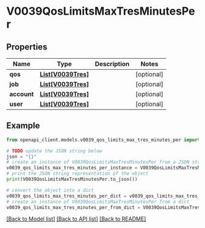 # V0039QosLimitsMaxTresMinutesPer


## Properties

Name | Type | Description | Notes
------------ | ------------- | ------------- | -------------
**qos** | [**List[V0039Tres]**](V0039Tres.md) |  | [optional] 
**job** | [**List[V0039Tres]**](V0039Tres.md) |  | [optional] 
**account** | [**List[V0039Tres]**](V0039Tres.md) |  | [optional] 
**user** | [**List[V0039Tres]**](V0039Tres.md) |  | [optional] 

## Example

```python
from openapi_client.models.v0039_qos_limits_max_tres_minutes_per import V0039QosLimitsMaxTresMinutesPer

# TODO update the JSON string below
json = "{}"
# create an instance of V0039QosLimitsMaxTresMinutesPer from a JSON string
v0039_qos_limits_max_tres_minutes_per_instance = V0039QosLimitsMaxTresMinutesPer.from_json(json)
# print the JSON string representation of the object
print(V0039QosLimitsMaxTresMinutesPer.to_json())

# convert the object into a dict
v0039_qos_limits_max_tres_minutes_per_dict = v0039_qos_limits_max_tres_minutes_per_instance.to_dict()
# create an instance of V0039QosLimitsMaxTresMinutesPer from a dict
v0039_qos_limits_max_tres_minutes_per_from_dict = V0039QosLimitsMaxTresMinutesPer.from_dict(v0039_qos_limits_max_tres_minutes_per_dict)
```
[[Back to Model list]](../README.md#documentation-for-models) [[Back to API list]](../README.md#documentation-for-api-endpoints) [[Back to README]](../README.md)


